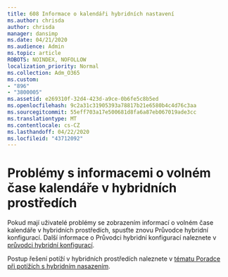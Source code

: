 ```yaml
---
title: 608 Informace o kalendáři hybridních nastavení
ms.author: chrisda
author: chrisda
manager: dansimp
ms.date: 04/21/2020
ms.audience: Admin
ms.topic: article
ROBOTS: NOINDEX, NOFOLLOW
localization_priority: Normal
ms.collection: Adm_O365
ms.custom:
- "896"
- "3800005"
ms.assetid: e269310f-32d4-423d-a9ce-0b6fe5c8b5ed
ms.openlocfilehash: 9c2a31c31905393a78817b21e6580b4c4d76c3aa
ms.sourcegitcommit: 55eff703a17e500681d8fa6a87eb067019ade3cc
ms.translationtype: MT
ms.contentlocale: cs-CZ
ms.lasthandoff: 04/22/2020
ms.locfileid: "43712092"
---
```

# <a name="calendar-freebusy-issues-in-hybrid-environments"></a>Problémy s informacemi o volném čase kalendáře v hybridních prostředích

Pokud mají uživatelé problémy se zobrazením informací o volném čase kalendáře v hybridních prostředích, spusťte znovu Průvodce hybridní konfigurací. Další informace o Průvodci hybridní konfigurací naleznete v [průvodci hybridní konfigurací](https://go.microsoft.com/fwlink/p/?linkid=528149).

Postup řešení potíží v hybridních prostředích naleznete v [tématu Poradce při potížích s hybridním nasazením](https://technet.microsoft.com/library/jj659053.aspx).
